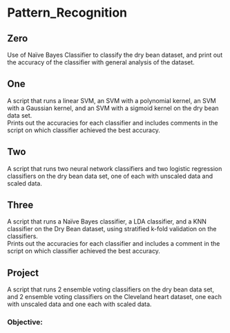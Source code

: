 # Pattern_Recognition
## Zero
Use of Naïve Bayes Classifier to classify the dry bean dataset, and print out the accuracy of the classifier with general analysis of the dataset.

## One
A script that runs a linear SVM, an SVM with a polynomial kernel, an SVM with a Gaussian kernel, and an SVM with a sigmoid kernel on the dry bean data set.  
Prints out the accuracies for each classifier and includes comments in the script on which classifier achieved the best accuracy.

## Two
A script that runs two neural network classifiers and two logistic regression classifiers on the dry bean data set, 
one of each with unscaled data and scaled data.  

## Three
A script that runs a Naïve Bayes classifier, a LDA classifier, and a KNN classifier on the Dry Bean dataset, using stratified k-fold validation on the classifiers.  
Prints out the accuracies for each classifier and includes a comment in the script on which classifier achieved the best accuracy.

## Project
A script that runs 2 ensemble voting classifiers on the dry bean data set, and 2 ensemble voting classifiers on the Cleveland heart dataset, one each with unscaled data and one each with scaled data. 
### Objective:

